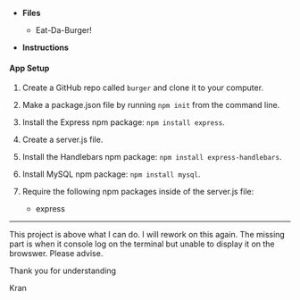 * **Files**

  * Eat-Da-Burger!

* **Instructions**

 #### App Setup

1. Create a GitHub repo called `burger` and clone it to your computer.

2. Make a package.json file by running `npm init` from the command line.

3. Install the Express npm package: `npm install express`.

4. Create a server.js file.

5. Install the Handlebars npm package: `npm install express-handlebars`.

6. Install MySQL npm package: `npm install mysql`.

7. Require the following npm packages inside of the server.js file:
   * express
***************************

This project is above what I can do. I will rework on this again. The missing part is when it console log on the terminal but unable to display it on the browswer. Please advise.

Thank you for understanding

Kran

